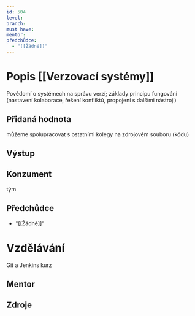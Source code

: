 ```yaml
---
id: 504
level: 
branch: 
must have: 
mentor: 
předchůdce: 
  - "[[Žádné]]"
---
```



# Popis [[Verzovací systémy]]
Povědomí o systémech na správu verzí; základy principu fungování (nastavení kolaborace, řešení konfliktů, propojení s dalšími nástroji)

## Přidaná hodnota
můžeme spolupracovat s ostatními kolegy na zdrojovém souboru (kódu)

## Výstup


## Konzument
tým

## Předchůdce

  - "[[Žádné]]"

# Vzdělávání
Git a Jenkins kurz

## Mentor


## Zdroje